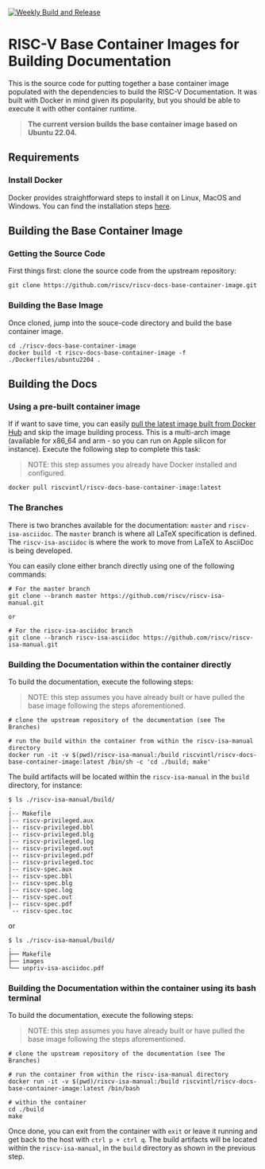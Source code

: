 [![Weekly Build and Release](https://github.com/riscv/riscv-docs-base-container-image/actions/workflows/weekly_build.yaml/badge.svg)](https://github.com/riscv/riscv-docs-base-container-image/actions/workflows/weekly_build.yaml)

# RISC-V Base Container Images for Building Documentation

This is the source code for putting together a base container image populated with the dependencies to build the RISC-V Documentation. It was built with Docker in mind given its popularity, but you should be able to execute it with other container runtime.

> **The current version builds the base container image based on Ubuntu 22.04.**

## Requirements

### Install Docker

Docker provides straightforward steps to install it on Linux, MacOS and Windows. You can find the installation steps [here](https://docs.docker.com/engine/install/).

## Building the Base Container Image

### Getting the Source Code

First things first: clone the source code from the upstream repository:

```
git clone https://github.com/riscv/riscv-docs-base-container-image.git
```

### Building the Base Image

Once cloned, jump into the souce-code directory and build the base container image.

```
cd ./riscv-docs-base-container-image
docker build -t riscv-docs-base-container-image -f ./Dockerfiles/ubuntu2204 .
```

## Building the Docs

### Using a pre-built container image

If if want to save time, you can easily [pull the latest image built from Docker Hub](https://hub.docker.com/repository/docker/riscvintl/riscv-docs-base-container-image/general) and skip the image building process. This is a multi-arch image (available for x86_64 and arm - so you can run on Apple silicon for instance). Execute the following step to complete this task:

> NOTE: this step assumes you already have Docker installed and configured.

```
docker pull riscvintl/riscv-docs-base-container-image:latest
```

### The Branches

There is two branches available for the documentation: `master` and `riscv-isa-asciidoc`. The `master` branch is where all LaTeX specification is defined. The `riscv-isa-asciidoc` is where the work to move from LaTeX to AsciiDoc is being developed.

You can easily clone either branch directly using one of the following commands:

```
# For the master branch
git clone --branch master https://github.com/riscv/riscv-isa-manual.git

or

# For the riscv-isa-asciidoc branch
git clone --branch riscv-isa-asciidoc https://github.com/riscv/riscv-isa-manual.git
```

### Building the Documentation within the container directly

To build the documentation, execute the following steps:

> NOTE: this step assumes you have already built or have pulled the base image following the steps aforementioned.

```
# clone the upstream repository of the documentation (see The Branches)

# run the build within the container from within the riscv-isa-manual directory
docker run -it -v $(pwd)/riscv-isa-manual:/build riscvintl/riscv-docs-base-container-image:latest /bin/sh -c 'cd ./build; make'
```

The build artifacts will be located within the `riscv-isa-manual` in the `build` directory, for instance:

```
$ ls ./riscv-isa-manual/build/ 
.
|-- Makefile
|-- riscv-privileged.aux
|-- riscv-privileged.bbl
|-- riscv-privileged.blg
|-- riscv-privileged.log
|-- riscv-privileged.out
|-- riscv-privileged.pdf
|-- riscv-privileged.toc
|-- riscv-spec.aux
|-- riscv-spec.bbl
|-- riscv-spec.blg
|-- riscv-spec.log
|-- riscv-spec.out
|-- riscv-spec.pdf
`-- riscv-spec.toc

```

or

```
$ ls ./riscv-isa-manual/build/
.
├── Makefile
├── images
└── unpriv-isa-asciidoc.pdf
```

### Building the Documentation within the container using its bash terminal

To build the documentation, execute the following steps:

> NOTE: this step assumes you have already built or have pulled the base image following the steps aforementioned.

```
# clone the upstream repository of the documentation (see The Branches)

# run the container from within the riscv-isa-manual directory
docker run -it -v $(pwd)/riscv-isa-manual:/build riscvintl/riscv-docs-base-container-image:latest /bin/bash

# within the container
cd ./build
make
```
Once done, you can exit from the container with `exit` or leave it running and get back to the host with `ctrl p + ctrl q`. The build artifacts will be located within the `riscv-isa-manual`, in the `build` directory as shown in the previous step.
